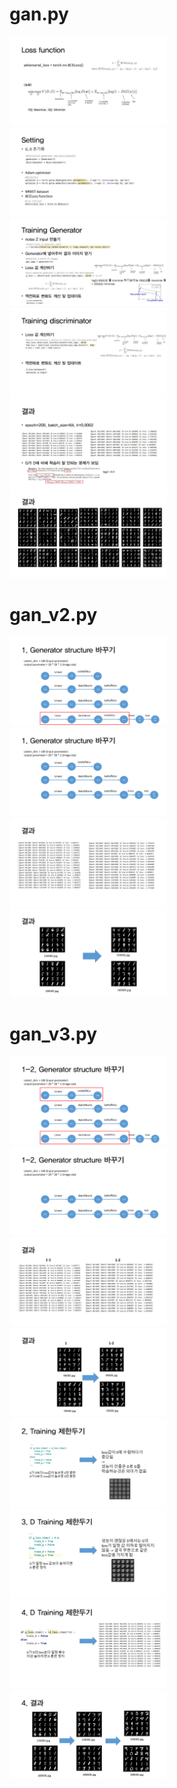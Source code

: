 # gan.py

<img src="explain/1.png" width="50%">
<img src="explain/2.png" width="50%">
<img src="explain/3.png" width="50%">
<img src="explain/4.png" width="50%">
<img src="explain/5.png" width="50%">
<img src="explain/6.png" width="50%">

# gan_v2.py
<img src="explain/7.PNG" width="50%">
<img src="explain/8.PNG" width="50%">
<img src="explain/9.PNG" width="50%">
<img src="explain/10.PNG" width="50%">

# gan_v3.py
<img src="explain/11.PNG" width="50%">
<img src="explain/12.PNG" width="50%">
<img src="explain/13.PNG" width="50%">
<img src="explain/14.PNG" width="50%">
<img src="explain/15.PNG" width="50%">
<img src="explain/16.PNG" width="50%">
<img src="explain/17.PNG" width="50%">
<img src="explain/18.PNG" width="50%">